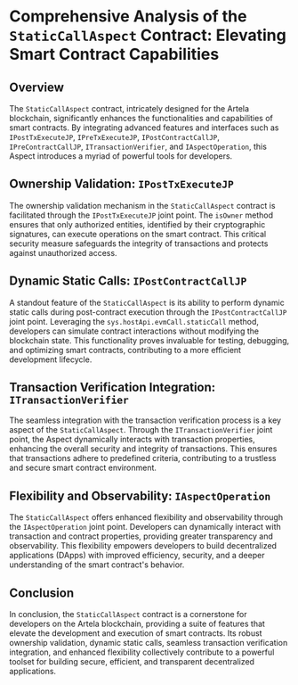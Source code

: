 # Comprehensive Analysis of the `StaticCallAspect` Contract: Elevating Smart Contract Capabilities

## Overview

The `StaticCallAspect` contract, intricately designed for the Artela blockchain, significantly enhances the functionalities and capabilities of smart contracts. By integrating advanced features and interfaces such as `IPostTxExecuteJP`, `IPreTxExecuteJP`, `IPostContractCallJP`, `IPreContractCallJP`, `ITransactionVerifier`, and `IAspectOperation`, this Aspect introduces a myriad of powerful tools for developers.

## Ownership Validation: `IPostTxExecuteJP`

The ownership validation mechanism in the `StaticCallAspect` contract is facilitated through the `IPostTxExecuteJP` joint point. The `isOwner` method ensures that only authorized entities, identified by their cryptographic signatures, can execute operations on the smart contract. This critical security measure safeguards the integrity of transactions and protects against unauthorized access.

## Dynamic Static Calls: `IPostContractCallJP`

A standout feature of the `StaticCallAspect` is its ability to perform dynamic static calls during post-contract execution through the `IPostContractCallJP` joint point. Leveraging the `sys.hostApi.evmCall.staticCall` method, developers can simulate contract interactions without modifying the blockchain state. This functionality proves invaluable for testing, debugging, and optimizing smart contracts, contributing to a more efficient development lifecycle.

## Transaction Verification Integration: `ITransactionVerifier`

The seamless integration with the transaction verification process is a key aspect of the `StaticCallAspect`. Through the `ITransactionVerifier` joint point, the Aspect dynamically interacts with transaction properties, enhancing the overall security and integrity of transactions. This ensures that transactions adhere to predefined criteria, contributing to a trustless and secure smart contract environment.

## Flexibility and Observability: `IAspectOperation`

The `StaticCallAspect` offers enhanced flexibility and observability through the `IAspectOperation` joint point. Developers can dynamically interact with transaction and contract properties, providing greater transparency and observability. This flexibility empowers developers to build decentralized applications (DApps) with improved efficiency, security, and a deeper understanding of the smart contract's behavior.

## Conclusion

In conclusion, the `StaticCallAspect` contract is a cornerstone for developers on the Artela blockchain, providing a suite of features that elevate the development and execution of smart contracts. Its robust ownership validation, dynamic static calls, seamless transaction verification integration, and enhanced flexibility collectively contribute to a powerful toolset for building secure, efficient, and transparent decentralized applications.